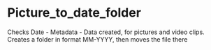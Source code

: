 # Picture_to_date_folder
Checks Date - Metadata - Data created, for pictures and video clips. Creates a folder in format MM-YYYY, then moves the file there

